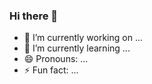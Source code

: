### Hi there 👋


- 🔭 I’m currently working on ...
- 🌱 I’m currently learning ...
- 😄 Pronouns: ...
- ⚡ Fun fact: ...
